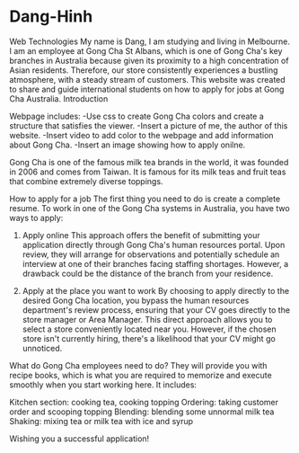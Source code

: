 # Dang-Hinh
Web Technologies
My name is Dang, I am studying and living in Melbourne. I am an employee at Gong Cha St Albans, which is one of Gong Cha's key branches in Australia because given its proximity to a high concentration of Asian residents. Therefore, our store consistently experiences a bustling atmosphere, with a steady stream of customers. This website was created to share and guide international students on how to apply for jobs at Gong Cha Australia.
Introduction

Webpage includes:
-Use css to create Gong Cha colors and create a structure that satisfies the viewer.
-Insert a picture of me, the author of this website.
-Insert video to add color to the webpage and add information about Gong Cha.
-Insert an image showing how to apply onilne.

Gong Cha is one of the famous milk tea brands in the world, it was founded in 2006 and comes from Taiwan. It is famous for its milk teas and fruit teas that combine extremely diverse toppings.

How to apply for a job
The first thing you need to do is create a complete resume. To work in one of the Gong Cha systems in Australia, you have two ways to apply:

1. Apply online
This approach offers the benefit of submitting your application directly through Gong Cha's human resources portal. Upon review, they will arrange for observations and potentially schedule an interview at one of their branches facing staffing shortages. However, a drawback could be the distance of the branch from your residence.

2. Apply at the place you want to work
By choosing to apply directly to the desired Gong Cha location, you bypass the human resources department's review process, ensuring that your CV goes directly to the store manager or Area Manager. This direct approach allows you to select a store conveniently located near you. However, if the chosen store isn't currently hiring, there's a likelihood that your CV might go unnoticed.

What do Gong Cha employees need to do?
They will provide you with recipe books, which is what you are required to memorize and execute smoothly when you start working here. It includes:

Kitchen section: cooking tea, cooking topping
Ordering: taking customer order and scooping topping
Blending: blending some unnormal milk tea
Shaking: mixing tea or milk tea with ice and syrup

Wishing you a successful application!
